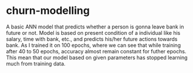 # churn-modelling
A basic ANN model that predicts whether a person is gonna leave bank in future or not.
Model is based on present condition of a individual like his salary, time with bank, etc., and predicts his/her future actions towards bank.
As I trained it on 100 epochs, where we can see that while training after 40 to 50 epochs, accuracy almost remain constant for futher epochs.
This mean that our model based on given parameters has stopped learning much from training data.
